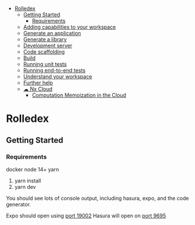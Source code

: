 
* [Rolledex](#rolledex)
  * [Getting Started](#getting-started)
    * [Requirements](#requirements)
  * [Adding capabilities to your workspace](#adding-capabilities-to-your-workspace)
  * [Generate an application](#generate-an-application)
  * [Generate a library](#generate-a-library)
  * [Development server](#development-server)
  * [Code scaffolding](#code-scaffolding)
  * [Build](#build)
  * [Running unit tests](#running-unit-tests)
  * [Running end-to-end tests](#running-end-to-end-tests)
  * [Understand your workspace](#understand-your-workspace)
  * [Further help](#further-help)
  * [☁ Nx Cloud](#-nx-cloud)
    * [Computation Memoization in the Cloud](#computation-memoization-in-the-cloud)


# Rolledex

## Getting Started

### Requirements
docker
node 14+
yarn

1. yarn install
2. yarn dev

You should see lots of console output, including hasura, expo, and the code generator.

Expo should open using [port 19002](http://localhost:19002)
Hasura will open on [port 9695](http://localhost:9695/)

